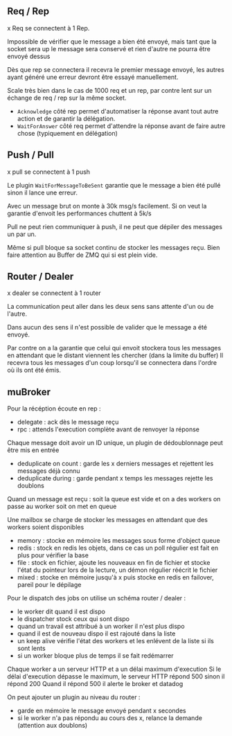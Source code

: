 ## Req / Rep
x Req se connectent à 1 Rep. 

Impossible de vérifier que le message a bien été envoyé, mais tant que la socket sera up
le message sera conservé et rien d'autre ne pourra être envoyé dessus

Dès que rep se connectera il recevra le premier message envoyé, les autres ayant généré une erreur devront être essayé manuellement.
 
Scale très bien dans le cas de 1000 req et un rep, par contre lent sur un échange de req / rep sur la même socket.

 * `Acknowledge` côté rep permet d'automatiser la réponse avant tout autre action et de garantir la délégation.
 * `WaitForAnswer` côté req permet d'attendre la réponse avant de faire autre chose (typiquement en délégation)

## Push / Pull
x pull se connectent à 1 push

Le plugin `WaitForMessageToBeSent` garantie que le message a bien été pullé sinon il lance une erreur.

Avec un message brut on monte à 30k msg/s facilement. Si on veut la garantie d'envoit les performances chuttent à 5k/s

Pull ne peut rien communiquer à push, il ne peut que dépiler des messages un par un.

Même si pull bloque sa socket continu de stocker les messages reçu. 
Bien faire attention au Buffer de ZMQ qui si est plein vide.


## Router / Dealer
x dealer se connectent à 1 router

La communication peut aller dans les deux sens sans attente d'un ou de l'autre.

Dans aucun des sens il n'est possible de valider que le message a été envoyé.

Par contre on a la garantie que celui qui envoit stockera tous les messages en attendant que le distant viennent les chercher (dans la limite du buffer)
Il recevra tous les messages d'un coup lorsqu'il se connectera dans l'ordre où ils ont été émis.

## muBroker
Pour la récéption écoute en rep : 
 * delegate : ack dès le message reçu 
 * rpc : attends l'execution complète avant de renvoyer la réponse
 
Chaque message doit avoir un ID unique, un plugin de dédoublonnage peut être mis en entrée
 * deduplicate on count : garde les x derniers messages et rejettent les messages déjà connu
 * deduplicate during : garde pendant x temps les messages rejette les doublons
 
Quand un message est reçu : soit la queue est vide et on a des workers on passe au worker soit on met en queue

Une mailbox se charge de stocker les messages en attendant que des workers soient disponibles
 * memory : stocke en mémoire les messages sous forme d'object queue
 * redis : stock en redis les objets, dans ce cas un poll régulier est fait en plus pour vérifier la base
 * file : stock en fichier, ajoute les nouveaux en fin de fichier et stocke l'état du pointeur lors de la lecture, un démon régulier réécrit le fichier
 * mixed : stocke en mémoire jusqu'à x puis stocke en redis en failover, pareil pour le dépilage
 
Pour le dispatch des jobs on utilise un schéma router / dealer :
 * le worker dit quand il est dispo
 * le dispatcher stock ceux qui sont dispo
 * quand un travail est attribué à un worker il n'est plus dispo
 * quand il est de nouveau dispo il est rajouté dans la liste
 * un keep alive vérifie l'état des workers et les enlévent de la liste si ils sont lents
 * si un worker bloque plus de temps il se fait redémarrer
 
 Chaque worker a un serveur HTTP et a un délai maximum d'execution
 Si le délai d'execution dépasse le maximum, le serveur HTTP répond 500 sinon il répond 200
 Quand il répond 500 il alerte le broker et datadog
 
On peut ajouter un plugin au niveau du router : 
 * garde en mémoire le message envoyé pendant x secondes
 * si le worker n'a pas répondu au cours des x, relance la demande (attention aux doublons)

